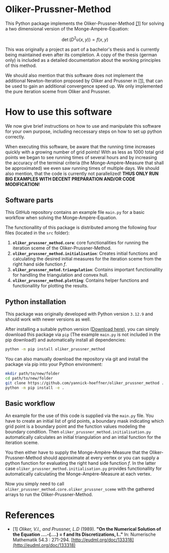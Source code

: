 # Oliker-Prussner-Method

This Python package implements the Oliker-Prussner-Method [[1]](#1) for solving a two dimensional version of the Monge-Ampère-Equation:

$$\det \left(D^2 u(x,y)\right)=f(x,y)$$

This was originally a project as part of a bachelor's thesis and is currently being maintained even after its completion.
A copy of the thesis (german only) is included as a detailed documentation about the working principles of this method. 

We should also mention that this software does not implement the additional Newton-Iteration proposed by Oliker and Prussner in [[1]](#1), that can be used to gain an additional convergence speed up.
We only implemented the pure iteration sceme from Oliker and Prussner.

# How to use this software

We now give brief instructions on how to use and manipulate this software for your own purpose, including neccessary steps on how to set up python correctly.

When executing this software, be aware that the running time increases quickly with a growing number of grid points!
With as less as 1000 total grid points we began to see running times of several hours and by increasing the accuracy of the terminal criteria (the Monge-Ampère-Measure that shall be approximated) we even saw running times of multiple days.
We should also mention, that the code is currently not parallelized!
**THUS ONLY RUN BIG EXAMPLES WITH DECENT PREPARATION AND/OR CODE MODIFICATION!**

## Software parts

This GitHub repository contains an example file `main.py` for a basic workflow when solving the Monge-Ampère-Equation.

The functionallity of this package is distributed among the following four files (located in the `src` folder):

1. **`oliker_prussner_method.core`**: core functionalities for running the iteration sceme of the Oliker-Prussner-Method.
2. **`oliker_prussner_method.initialisation`**: Creates initial functions and calculating the desired initial measures for the iteration sceme from the right hand side function $f$.
3. **`oliker_prussner_metod.triangulation`**: Contains important functionallity for handling the triangulation and convex hull.
4. **`oliker_prussner_method.plotting`**: Contains helper functions and functionallity for plotting the results.

## Python installation
This package was originally developed with Python version `3.12.9` and should work with newer versions as well.

After installing a suitable python version ([Download here](https://www.python.org/downloads/)), you can simply download this package via `pip` (The example `main.py` is not included in the pip download!) and automatically install all dependencies:

```bash
python -m pip install oliker_prussner_method
```
You can also manually download the repository via git and install the package via pip into your Python environment:
```bash
mkdir path/to/new/folder
cd path/to/new/folder
git clone https://github.com/yannick-hoeffner/oliker_prussner_method .
python -m pip install -e .
```


## Basic workflow

An example for the use of this code is supplied via the `main.py` file.
You have to create an initial list of grid points, a boundary mask indicating which grid point is a boundary point and the function values modeling the boundary condition.
Then `oliker_prussner_method.initialisation.py` automatically calculates an initial triangulation and an intial function for the iteration sceme.

You then either have to supply the Monge-Ampère-Measure that the Oliker-Prussner-Method should approximate at every vertex or you can supply a python function for evaluating the right hand side function $f$. In the latter case `oliker_prussner_method.initialisation.py` provides functionallity for automatically calculating the Monge-Ampère-Measure at each vertex.

Now you simply need to call `oliker_prussner_method.core.oliker_prussner_sceme` with the gathered arrays to run the Oliker-Prussner-Method.

# References

- <a id="1"> [1] </a>  *Oliker, V.I., and Prussner, L.D* (1989).  **"On the Numerical Solution of the Equation ....-(....) = f and Its Discretizations, I.."** In: Numerische Mathematik 54.3 : 271-294. [http://eudml.org/doc/133318](http://eudml.org/doc/133318)
